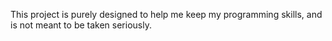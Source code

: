 This project is purely designed to help me keep my programming skills, and is not meant to be taken seriously. 